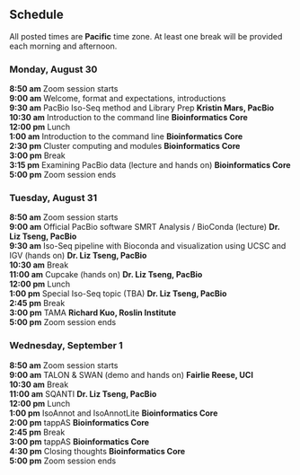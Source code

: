 ## Schedule

All posted times are **Pacific** time zone. At least one break will be provided each morning and afternoon.

### Monday, August 30

**8:50 am**  Zoom session starts  
**9:00 am**  Welcome, format and expectations, introductions  
**9:30 am**  PacBio Iso-Seq method and Library Prep __Kristin Mars, PacBio__  
**10:30 am**  Introduction to the command line __Bioinformatics Core__  
**12:00 pm** Lunch  
**1:00 am**  Introduction to the command line __Bioinformatics Core__  
**2:30 pm**  Cluster computing and modules __Bioinformatics Core__  
**3:00 pm**  Break  
**3:15 pm**  Examining PacBio data (lecture and hands on) __Bioinformatics Core__  
**5:00 pm**  Zoom session ends  

### Tuesday, August 31

**8:50 am**  Zoom session starts  
**9:00 am**  Official PacBio software SMRT Analysis / BioConda (lecture) __Dr. Liz Tseng, PacBio__  
**9:30 am** Iso-Seq pipeline with Bioconda and visualization using UCSC and IGV (hands on) __Dr. Liz Tseng, PacBio__  
**10:30 am** Break  
**11:00 am** Cupcake (hands on) __Dr. Liz Tseng, PacBio__  
**12:00 pm** Lunch  
**1:00 pm**  Special Iso-Seq topic (TBA) __Dr. Liz Tseng, PacBio__  
**2:45 pm**  Break  
**3:00 pm**  TAMA __Richard Kuo, Roslin Institute__  
**5:00 pm**  Zoom session ends  

### Wednesday, September 1

**8:50 am**  Zoom session starts  
**9:00 am**  TALON & SWAN (demo and hands on) __Fairlie Reese, UCI__  
**10:30 am** Break  
**11:00 am** SQANTI __Dr. Liz Tseng, PacBio__  
**12:00 pm** Lunch  
**1:00 pm** IsoAnnot and IsoAnnotLite __Bioinformatics Core__  
**2:00 pm**  tappAS __Bioinformatics Core__  
**2:45 pm**  Break  
**3:00 pm**  tappAS __Bioinformatics Core__   
**4:30 pm**  Closing thoughts  __Bioinformatics Core__  
**5:00  pm**  Zoom session ends  
